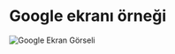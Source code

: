 # Google ekranı örneği



![Google Ekran Görseli](https://raw.githubusercontent.com/muharremosmantopakkaya/KodluyoruzCSS_Odev2/main/img/googleekran.png)


